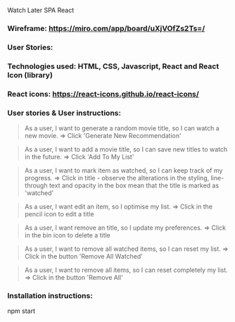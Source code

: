 Watch Later SPA React

### Wireframe: https://miro.com/app/board/uXjVOfZs2Ts=/

### User Stories:

### Technologies used: HTML, CSS, Javascript, React and React Icon (library)

### React icons: https://react-icons.github.io/react-icons/

### User stories & User instructions:

> As a user, I want to generate a random movie title, so I can watch a new movie. => Click 'Generate New Recommendation'

> As a user, I want to add a movie title, so I can save new titles to watch in the future. => Click 'Add To My List'

> As a user, I want to mark item as watched, so I can keep track of my progress. => Click in title - observe the alterations in the styling, line-through text and opacity in the box mean that the title is marked as 'watched'

> As a user, I want edit an item, so I optimise my list. => Click in the pencil icon to edit a title

> As a user, I want remove an title, so I update my preferences. => Click in the bin icon to delete a title

> As a user, I want to remove all watched items, so I can reset my list. => Click in the button 'Remove All Watched'

> As a user, I want to remove all items, so I can reset completely my list. => Click in the button 'Remove All'

### Installation instructions:

npm start

